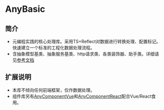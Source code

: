 AnyBasic
=========
## 简介
- 元编程实践的核心处理库。采用TS+Reflect对数据进行转换处理、配置标记。快速建立一个标准的工程化数据处理流程。
- 含抽象模型基类、抽象服务基类、http请求类、各类装饰器、助手类。详细请见[参考文档](http://www.baidu.com)<br>
## 扩展说明
- 本库不倾向任何前端框架，仅作数据处理。<br>
- 组件库另有[AnyComponentVue](http://ww.baidu.com)和[AnyComponentReact](http://ww.baidu.com)配合Vue/React食用。
